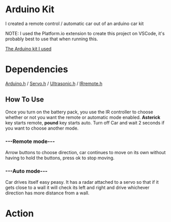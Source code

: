# Arduino Kit
I created a remote control / automatic car out of an arduino car kit

NOTE: I used the Platform.io extension to create this project on VSCode, it's probably best to use that when running this.

[The Arduino kit I used](https://www.amazon.com/LAFVIN-Chassis-Ultrasonic-Compatible-Arduino/dp/B07YCHCQNK/ref=cm_cr_arp_d_pdt_img_top?ie=UTF8)

# Dependencies
[Arduino.h](https://www.arduino.cc/en/software) /
[Servo.h](https://github.com/arduino-libraries/Servo?utm_source=platformio&utm_medium=piohome) /
[Ultrasonic.h](https://github.com/ErickSimoes/Ultrasonic?utm_source=platformio&utm_medium=piohome) /
[IRremote.h](https://github.com/Arduino-IRremote/Arduino-IRremote?utm_source=platformio&utm_medium=piohome)

## How To Use
Once you turn on the battery pack, you use the IR controller to choose whether or not you want the remote or automatic mode enabled. **Asterick** key starts remote, **pound** key starts auto. Turn off Car and wait 2 seconds if you want to choose another mode.

### ---Remote mode---
Arrow buttons to choose direction, car continues to move on its own without having to hold the buttons, press ok to stop moving.
### ---Auto mode---
Car drives itself easy peasy. It has a radar attached to a servo so that if it gets close to a wall it will check its left and right and drive whichever direction has more distance from a wall.

# Action

